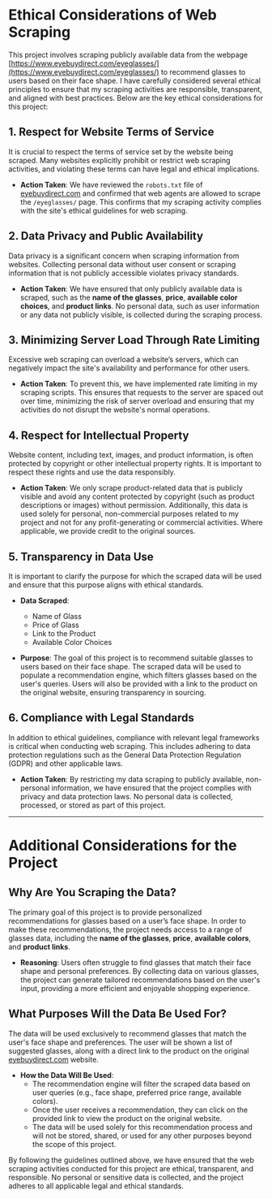 # Ethical Considerations of Web Scraping

This project involves scraping publicly available data from the webpage [https://www.eyebuydirect.com/eyeglasses/](https://www.eyebuydirect.com/eyeglasses/) to recommend glasses to users based on their face shape. I have carefully considered several ethical principles to ensure that my scraping activities are responsible, transparent, and aligned with best practices. Below are the key ethical considerations for this project:

## 1. Respect for Website Terms of Service
It is crucial to respect the terms of service set by the website being scraped. Many websites explicitly prohibit or restrict web scraping activities, and violating these terms can have legal and ethical implications.

- **Action Taken**: We have reviewed the `robots.txt` file of [eyebuydirect.com](https://www.eyebuydirect.com) and confirmed that web agents are allowed to scrape the `/eyeglasses/` page. This confirms that my scraping activity complies with the site's ethical guidelines for web scraping.

## 2. Data Privacy and Public Availability
Data privacy is a significant concern when scraping information from websites. Collecting personal data without user consent or scraping information that is not publicly accessible violates privacy standards.

- **Action Taken**: We have ensured that only publicly available data is scraped, such as the **name of the glasses**, **price**, **available color choices**, and **product links**. No personal data, such as user information or any data not publicly visible, is collected during the scraping process.

## 3. Minimizing Server Load Through Rate Limiting
Excessive web scraping can overload a website’s servers, which can negatively impact the site's availability and performance for other users.

- **Action Taken**: To prevent this, we have implemented rate limiting in my scraping scripts. This ensures that requests to the server are spaced out over time, minimizing the risk of server overload and ensuring that my activities do not disrupt the website's normal operations.

## 4. Respect for Intellectual Property
Website content, including text, images, and product information, is often protected by copyright or other intellectual property rights. It is important to respect these rights and use the data responsibly.

- **Action Taken**: We only scrape product-related data that is publicly visible and avoid any content protected by copyright (such as product descriptions or images) without permission. Additionally, this data is used solely for personal, non-commercial purposes related to my project and not for any profit-generating or commercial activities. Where applicable, we provide credit to the original sources.

## 5. Transparency in Data Use
It is important to clarify the purpose for which the scraped data will be used and ensure that this purpose aligns with ethical standards.

- **Data Scraped**: 
    - Name of Glass
    - Price of Glass
    - Link to the Product
    - Available Color Choices

- **Purpose**: The goal of this project is to recommend suitable glasses to users based on their face shape. The scraped data will be used to populate a recommendation engine, which filters glasses based on the user's queries. Users will also be provided with a link to the product on the original website, ensuring transparency in sourcing.

## 6. Compliance with Legal Standards
In addition to ethical guidelines, compliance with relevant legal frameworks is critical when conducting web scraping. This includes adhering to data protection regulations such as the General Data Protection Regulation (GDPR) and other applicable laws.

- **Action Taken**: By restricting my data scraping to publicly available, non-personal information, we have ensured that the project complies with privacy and data protection laws. No personal data is collected, processed, or stored as part of this project.

---

# Additional Considerations for the Project

## Why Are You Scraping the Data?
The primary goal of this project is to provide personalized recommendations for glasses based on a user’s face shape. In order to make these recommendations, the project needs access to a range of glasses data, including the **name of the glasses**, **price**, **available colors**, and **product links**.

- **Reasoning**: Users often struggle to find glasses that match their face shape and personal preferences. By collecting data on various glasses, the project can generate tailored recommendations based on the user's input, providing a more efficient and enjoyable shopping experience.

## What Purposes Will the Data Be Used For?
The data will be used exclusively to recommend glasses that match the user's face shape and preferences. The user will be shown a list of suggested glasses, along with a direct link to the product on the original [eyebuydirect.com](https://www.eyebuydirect.com) website.

- **How the Data Will Be Used**:
    - The recommendation engine will filter the scraped data based on user queries (e.g., face shape, preferred price range, available colors).
    - Once the user receives a recommendation, they can click on the provided link to view the product on the original website.
    - The data will be used solely for this recommendation process and will not be stored, shared, or used for any other purposes beyond the scope of this project.

By following the guidelines outlined above, we have ensured that the web scraping activities conducted for this project are ethical, transparent, and responsible. No personal or sensitive data is collected, and the project adheres to all applicable legal and ethical standards.
